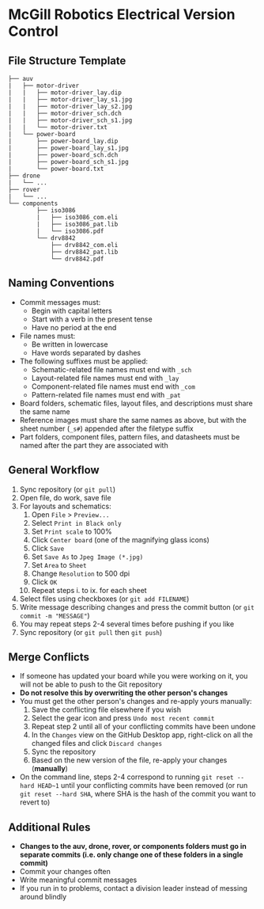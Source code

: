 # McGill Robotics Electrical Version Control

## File Structure Template
```
├── auv
|   ├── motor-driver
|   |   ├── motor-driver_lay.dip
|   |   ├── motor-driver_lay_s1.jpg
|   |   ├── motor-driver_lay_s2.jpg
|   |   ├── motor-driver_sch.dch
|   |   ├── motor-driver_sch_s1.jpg
|   |   └── motor-driver.txt
|   └── power-board
|       ├── power-board_lay.dip
|       ├── power-board_lay_s1.jpg
|       ├── power-board_sch.dch
|       ├── power-board_sch_s1.jpg
|       └── power-board.txt
├── drone
|   └── ...
├── rover
|   └── ...
└── components
        ├── iso3086
        |   ├── iso3086_com.eli
        |   ├── iso3086_pat.lib
        |   └── iso3086.pdf
        └── drv8842
            ├── drv8842_com.eli
            ├── drv8842_pat.lib
            └── drv8842.pdf
```

## Naming Conventions
  * Commit messages must:
    * Begin with capital letters
    * Start with a verb in the present tense
    * Have no period at the end
  * File names must:
    * Be written in lowercase
    * Have words separated by dashes
  * The following suffixes must be applied:
    * Schematic-related file names must end with `_sch`
    * Layout-related file names must end with `_lay`
    * Component-related file names must end with `_com`
    * Pattern-related file names must end with `_pat`
  * Board folders, schematic files, layout files, and descriptions must share the same name
  * Reference images must share the same names as above, but with the sheet number
    (`_s#`) appended after the filetype suffix
  * Part folders, component files, pattern files, and datasheets must be named
    after the part they are associated with

## General Workflow
1. Sync repository (or `git pull`)
2. Open file, do work, save file
3. For layouts and schematics:
   1. Open `File` > `Preview...`
   2. Select `Print in Black only`
   3. Set `Print scale` to 100%
   4. Click `Center board` (one of the magnifying glass icons)
   5. Click `Save`
   6. Set `Save As` to `Jpeg Image (*.jpg)`
   7. Set `Area` to `Sheet`
   8. Change `Resolution` to 500 dpi
   9. Click `OK`
   10. Repeat steps i. to ix. for each sheet
3. Select files using checkboxes (or `git add FILENAME`)
4. Write message describing changes and press the commit button 
  (or `git commit -m "MESSAGE"`)
5. You may repeat steps 2-4 several times before pushing if you like
6. Sync repository (or `git pull` then `git push`)

## Merge Conflicts
* If someone has updated your board while you were working on it, 
  you will not be able to push to the Git repository
* __Do not resolve this by overwriting the other person's changes__
* You must get the other person's changes and re-apply yours manually:
    1. Save the conflicting file elsewhere if you wish
    2. Select the gear icon and press `Undo most recent commit`
    3. Repeat step 2 until all of your conflicting commits have been
       undone
    4. In the `Changes` view on the GitHub Desktop app, right-click
       on all the changed files and click `Discard changes`
    5. Sync the repository
    6. Based on the new version of the file, re-apply your changes
       (__manually__)
* On the command line, steps 2-4 correspond to running 
  `git reset --hard HEAD~1` until your conflicting commits
  have been removed (or run `git reset --hard SHA`, where SHA is the hash
  of the commit you want to revert to)

## Additional Rules
* __Changes to the auv, drone, rover, or components folders must go in 
  separate commits (i.e. only change one of these folders in a 
  single commit)__
* Commit your changes often
* Write meaningful commit messages
* If you run in to problems, contact a division leader instead of messing
  around blindly
